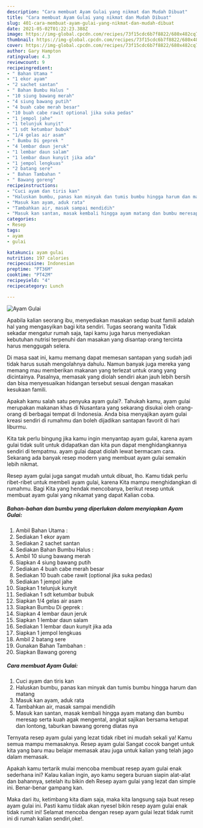 ```yaml
---
description: "Cara membuat Ayam Gulai yang nikmat dan Mudah Dibuat"
title: "Cara membuat Ayam Gulai yang nikmat dan Mudah Dibuat"
slug: 401-cara-membuat-ayam-gulai-yang-nikmat-dan-mudah-dibuat
date: 2021-05-02T01:22:23.388Z
image: https://img-global.cpcdn.com/recipes/73f15cdc6b7f8822/680x482cq70/ayam-gulai-foto-resep-utama.jpg
thumbnail: https://img-global.cpcdn.com/recipes/73f15cdc6b7f8822/680x482cq70/ayam-gulai-foto-resep-utama.jpg
cover: https://img-global.cpcdn.com/recipes/73f15cdc6b7f8822/680x482cq70/ayam-gulai-foto-resep-utama.jpg
author: Gary Hampton
ratingvalue: 4.3
reviewcount: 9
recipeingredient:
- " Bahan Utama "
- "1 ekor ayam"
- "2 sachet santan"
- " Bahan Bumbu Halus "
- "10 siung bawang merah"
- "4 siung bawang putih"
- "4 buah cabe merah besar"
- "10 buah cabe rawit optional jika suka pedas"
- "1 jempol jahe"
- "1 telunjuk kunyit"
- "1 sdt ketumbar bubuk"
- "1/4 gelas air asam"
- " Bumbu Di geprek "
- "4 lembar daun jeruk"
- "1 lembar daun salam"
- "1 lembar daun kunyit jika ada"
- "1 jempol lengkuas"
- "2 batang sere"
- " Bahan Tambahan "
- " Bawang goreng"
recipeinstructions:
- "Cuci ayam dan tiris kan"
- "Haluskan bumbu, panas kan minyak dan tumis bumbu hingga harum dan matang"
- "Masuk kan ayam, aduk rata"
- "Tambahkan air, masak sampai mendidih"
- "Masuk kan santan, masak kembali hingga ayam matang dan bumbu meresap serta kuah agak mengental, angkat sajikan bersama ketupat dan lontong, taburkan bawang goreng diatas nya"
categories:
- Resep
tags:
- ayam
- gulai

katakunci: ayam gulai 
nutrition: 197 calories
recipecuisine: Indonesian
preptime: "PT36M"
cooktime: "PT42M"
recipeyield: "4"
recipecategory: Lunch

---
```



![Ayam Gulai](https://img-global.cpcdn.com/recipes/73f15cdc6b7f8822/680x482cq70/ayam-gulai-foto-resep-utama.jpg)

Apabila kalian seorang ibu, menyediakan masakan sedap buat famili adalah hal yang mengasyikan bagi kita sendiri. Tugas seorang  wanita Tidak sekadar mengatur rumah saja, tapi kamu juga harus menyediakan kebutuhan nutrisi terpenuhi dan masakan yang disantap orang tercinta harus menggugah selera.

Di masa  saat ini, kamu memang dapat memesan santapan yang sudah jadi tidak harus susah mengolahnya dahulu. Namun banyak juga mereka yang memang mau memberikan makanan yang terlezat untuk orang yang dicintainya. Pasalnya, memasak yang diolah sendiri akan jauh lebih bersih dan bisa menyesuaikan hidangan tersebut sesuai dengan masakan kesukaan famili. 



Apakah kamu salah satu penyuka ayam gulai?. Tahukah kamu, ayam gulai merupakan makanan khas di Nusantara yang sekarang disukai oleh orang-orang di berbagai tempat di Indonesia. Anda bisa menyajikan ayam gulai kreasi sendiri di rumahmu dan boleh dijadikan santapan favorit di hari liburmu.

Kita tak perlu bingung jika kamu ingin menyantap ayam gulai, karena ayam gulai tidak sulit untuk didapatkan dan kita pun dapat menghidangkannya sendiri di tempatmu. ayam gulai dapat diolah lewat bermacam cara. Sekarang ada banyak resep modern yang membuat ayam gulai semakin lebih nikmat.

Resep ayam gulai juga sangat mudah untuk dibuat, lho. Kamu tidak perlu ribet-ribet untuk membeli ayam gulai, karena Kita mampu menghidangkan di rumahmu. Bagi Kita yang hendak mencobanya, berikut resep untuk membuat ayam gulai yang nikamat yang dapat Kalian coba.

<!--inarticleads1-->

##### Bahan-bahan dan bumbu yang diperlukan dalam menyiapkan Ayam Gulai:

1. Ambil  Bahan Utama :
1. Sediakan 1 ekor ayam
1. Sediakan 2 sachet santan
1. Sediakan  Bahan Bumbu Halus :
1. Ambil 10 siung bawang merah
1. Siapkan 4 siung bawang putih
1. Sediakan 4 buah cabe merah besar
1. Sediakan 10 buah cabe rawit (optional jika suka pedas)
1. Sediakan 1 jempol jahe
1. Siapkan 1 telunjuk kunyit
1. Sediakan 1 sdt ketumbar bubuk
1. Siapkan 1/4 gelas air asam
1. Siapkan  Bumbu Di geprek :
1. Siapkan 4 lembar daun jeruk
1. Siapkan 1 lembar daun salam
1. Sediakan 1 lembar daun kunyit jika ada
1. Siapkan 1 jempol lengkuas
1. Ambil 2 batang sere
1. Gunakan  Bahan Tambahan :
1. Siapkan  Bawang goreng




<!--inarticleads2-->

##### Cara membuat Ayam Gulai:

1. Cuci ayam dan tiris kan
1. Haluskan bumbu, panas kan minyak dan tumis bumbu hingga harum dan matang
1. Masuk kan ayam, aduk rata
1. Tambahkan air, masak sampai mendidih
1. Masuk kan santan, masak kembali hingga ayam matang dan bumbu meresap serta kuah agak mengental, angkat sajikan bersama ketupat dan lontong, taburkan bawang goreng diatas nya




Ternyata resep ayam gulai yang lezat tidak ribet ini mudah sekali ya! Kamu semua mampu memasaknya. Resep ayam gulai Sangat cocok banget untuk kita yang baru mau belajar memasak atau juga untuk kalian yang telah jago dalam memasak.

Apakah kamu tertarik mulai mencoba membuat resep ayam gulai enak sederhana ini? Kalau kalian ingin, ayo kamu segera buruan siapin alat-alat dan bahannya, setelah itu bikin deh Resep ayam gulai yang lezat dan simple ini. Benar-benar gampang kan. 

Maka dari itu, ketimbang kita diam saja, maka kita langsung saja buat resep ayam gulai ini. Pasti kamu tiidak akan nyesel bikin resep ayam gulai enak tidak rumit ini! Selamat mencoba dengan resep ayam gulai lezat tidak rumit ini di rumah kalian sendiri,oke!.

